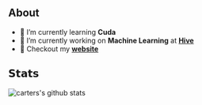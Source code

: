 ## About 
- 🌱 I’m currently learning **Cuda**
- 🔭 I’m currently working on **Machine Learning** at [**Hive**](https://thehive.ai/)
- 🎨 Checkout my [**website**](https://cartermcclellan.github.io/)

## 𝗦𝘁𝗮𝘁𝘀
![carters's github stats](https://github-readme-stats.vercel.app/api/top-langs/?username=cartermcclellan&layout=compact&hide_border=true&theme=darcula&bg_color=00000000&langs_count=6&hide=jupyter%20notebook,tex,css,php,gnuplot,makefile,scss,html)
